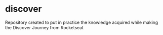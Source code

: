 # discover
Repository created to put in practice the knowledge acquired while making the Discover Journey from Rocketseat
